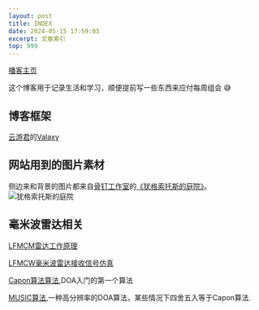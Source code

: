 ```yaml
---
layout: post
title: INDEX
date: 2024-05-15 17:59:03
excerpt: 文章索引
top: 999
---
```


[播客主页](https://huffer342-wsh.github.io)

这个博客用于记录生活和学习，顺便提前写一些东西来应付每周组会 :sweat_smile:

## 博客框架

[云游君](https://github.com/YunYouJun)的[Valaxy](https://github.com/YunYouJun/valaxy)

## 网站用到的图片素材

侧边来和背景的图片都来自[骨钉工作室](https://weibo.com/u/7770991002)的[《犹格索托斯的庭院》](https://store.steampowered.com/app/2194530/_/)。
![犹格索托斯的庭院](https://shared.akamai.steamstatic.com/store_item_assets/steam/apps/2194530/header.jpg?t=1716378276)


## 毫米波雷达相关

[LFMCM雷达工作原理](./myNotes/radar/LFMCW-radar-principle.md)
 
[LFMCW毫米波雷达接收信号仿真](./myNotes/radar/project/doc/1_LFMCW-radar-receiving-signal-simulation.md)

[Capon算法算法](./myNotes/radar/Capon-algorithm.md),DOA入门的第一个算法


[MUSIC算法](./myNotes/radar/MUSIC-algorithm.md),一种高分辨率的DOA算法，某些情况下四舍五入等于Capon算法.
